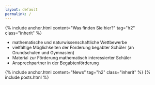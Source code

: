 ```yaml
---
layout: default
permalink: /
---
```


{% include anchor.html content="Was finden Sie hier?" tag="h2" class="inherit" %}

- mathematische und naturwissenschaftliche Wettbewerbe
- vielfältige Möglichkeiten der Förderung begabter Schüler (an Grundschulen und Gymnasien)
- Material zur Förderung mathematisch interessierter Schüler
- Ansprechpartner in der Begabtenförderung

{% include anchor.html content="News" tag="h2" class="inherit" %}
{% include posts.html %}